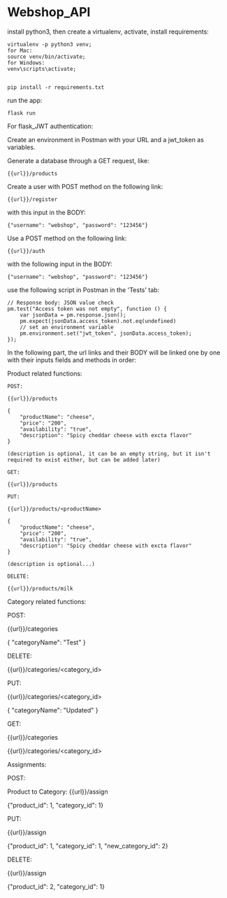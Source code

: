 # Webshop_API


install python3, then create a virtualenv, activate, install requirements:

```
virtualenv -p python3 venv;
for Mac:
source venv/bin/activate;
for Windows:
venv\scripts\activate;


pip install -r requirements.txt
```

run the app:

```
flask run
```

For flask_JWT authentication:

Create an environment in Postman with your URL and a jwt_token as variables.

Generate a database through a GET request, like:
```
{{url}}/products
```

Create a user with POST method on the following link:
```
{{url}}/register
```

with this input in the BODY:
```
{"username": "webshop", "password": "123456"}
```

Use a POST method on the following link:
```
{{url}}/auth
```

with the following input in the BODY:
```
{"username": "webshop", "password": "123456"}
```

use the following script in Postman in the 'Tests' tab:
```
// Response body: JSON value check
pm.test("Access token was not empty", function () {
    var jsonData = pm.response.json();
    pm.expect(jsonData.access_token).not.eq(undefined)
    // set an environment variable
    pm.environment.set("jwt_token", jsonData.access_token);
});
```

In the following part, the url links and their BODY will be linked one by one with their inputs fields and methods in order:

Product related functions:

```
POST:

{{url}}/products

{
    "productName": "cheese",
    "price": "200",
    "availability": "true",
    "description": "Spicy cheddar cheese with excta flavor"
}

(description is optional, it can be an empty string, but it isn't required to exist either, but can be added later)

GET:

{{url}}/products

PUT:

{{url}}/products/<productName>

{
    "productName": "cheese",
    "price": "200",
    "availability": "true",
    "description": "Spicy cheddar cheese with excta flavor"
}

(description is optional...)

DELETE:

{{url}}/products/milk
```

Category related functions:

POST:

{{url}}/categories

{
    "categoryName": "Test"
}

DELETE:

{{url}}/categories/<category_id>

PUT:

{{url}}/categories/<category_id>

{
    "categoryName": "Updated"
}

GET:

{{url}}/categories

{{url}}/categories/<category_id>



Assignments:

POST:

Product to Category:
{{url}}/assign

{"product_id": 1, "category_id": 1}

PUT:

{{url}}/assign

{"product_id": 1, "category_id": 1, "new_category_id": 2}

DELETE:

{{url}}/assign

{"product_id": 2, "category_id": 1}

